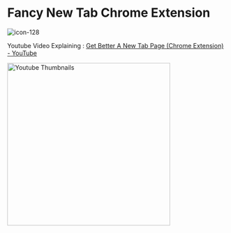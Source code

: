# Fancy New Tab Chrome Extension

![icon-128](https://user-images.githubusercontent.com/83577193/147408251-7b9b4058-3dfd-4e07-b49c-45534c10377f.png)



Youtube Video Explaining : [Get Better A New Tab Page (Chrome Extension) - YouTube](https://www.youtube.com/watch?v=CjIq_LwbEss)

<img title="" src="https://user-images.githubusercontent.com/83577193/147589866-1b676019-2496-4652-bdbc-b33727748efb.png" alt="Youtube Thumbnails" data-align="center" width="373">


